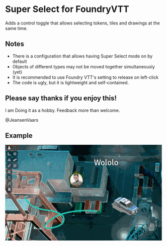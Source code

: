 # Super Select for FoundryVTT
Adds a control toggle that allows selecting tokens, tiles and drawings at the same time.

## Notes
* There is a configuration that allows having Super Select mode on by default
* Objects of different types may not be moved together simultaneously (yet)
* It is recommended to use Foundry VTT's setting to release on left-click
* The code is ugly, but it is lightweight and self-contained.

## Please say thanks if you enjoy this!
I am Doing it as a hobby. Feedback more than welcome.

@JeansenVaars

## Example
![Example GIF](./example-1.gif)